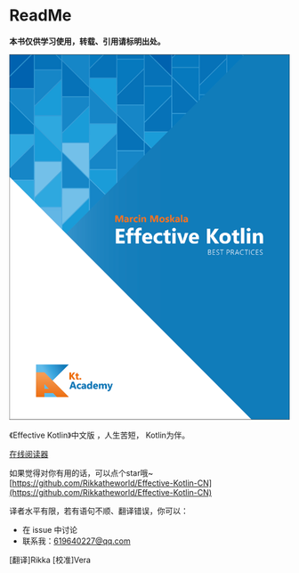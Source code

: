 # ReadMe

**本书仅供学习使用，转载、引用请标明出处。**

****![](<.gitbook/assets/image (12) (1) (1).png>)****

《Effective Kotlin》中文版 ，人生苦短， Kotlin为伴。

[在线阅读器](https://rikka-2.gitbook.io/effective\_kotlin\_zhcn/)



如果觉得对你有用的话，可以点个star哦\~   [https://github.com/Rikkatheworld/Effective-Kotlin-CN](https://github.com/Rikkatheworld/Effective-Kotlin-CN)

译者水平有限，若有语句不顺、翻译错误，你可以：

* 在 issue 中讨论
* 联系我：619640227@qq.com

\[翻译]Rikka \[校准]Vera
